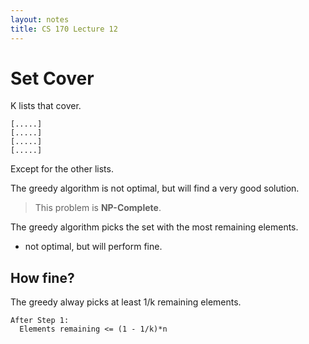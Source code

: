 ```yaml
---
layout: notes
title: CS 170 Lecture 12
---
```


# Set Cover

K lists that cover.

    [.....]
    [.....]
    [.....]
    [.....]

Except for the other lists. 

The greedy algorithm is not optimal, but will find a very good solution. 

> This problem is **NP-Complete**. 

The greedy algorithm picks the set with the most remaining elements. 
* not optimal, but will perform fine.

## How fine?

The greedy alway picks at least 1/k remaining elements.

    After Step 1:
      Elements remaining <= (1 - 1/k)*n

